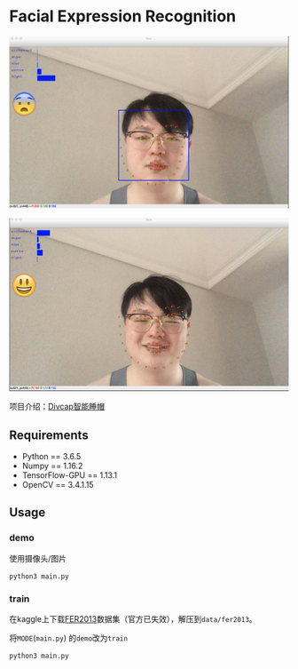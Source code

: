 # Facial Expression Recognition

![fright](https://github.com/Splending6/Facial-Expression-Recognition/raw/master/fright.png)

![excitement](https://github.com/Splending6/Facial-Expression-Recognition/blob/master/excitement.png)

项目介绍：[Divcap智能睡帽](https://www.behance.net/gallery/97360473/Divcap) 

## Requirements

- Python == 3.6.5
- Numpy == 1.16.2
- TensorFlow-GPU == 1.13.1
- OpenCV == 3.4.1.15

## Usage

### demo

使用摄像头/图片
```shell
python3 main.py
```
### train

在kaggle上下载[FER2013](https://www.kaggle.com/c/challenges-in-representation-learning-facial-expression-recognition-challenge/data)数据集（官方已失效），解压到`data/fer2013`。

将`MODE`(`main.py`) 的`demo`改为`train`

```shell
python3 main.py
```
